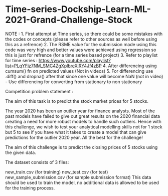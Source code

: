 # Time-series-Dockship-Learn-ML-2021-Grand-Challenge-Stock
NOTE : 1. First attempt at Time series, so there could be some mistakes with the codes or concepts (please refer to other sources as well before using this as a refrence)
2. The RSME value for the submission made using this code was very high and better values were achieved using regression so this is just for refrence (for a time series based project)
3. Refer to playlist for time series : https://www.youtube.com/playlist?list=PLqYFiz7NM_SMC4ZgXplbreXlRY4Jf4zBP
4. After differencing using cumsum() fn on predicted values (Not in videos)
5. For differencing use .diff() and dropna() after that since one value will become NaN (not in video) - Use differencing for converting from stationary to non stationary

Competition problem statement :

The aim of this task is to predict the stock market prices for 5 stocks.

The year 2020 has been an outlier year for finance analysts. Most of the past models have failed to give out great results on the 2020 financial data creating a need for more robust models to handle such outliers. Hence with this challenge, we wish to test your analytical modelling skills not for 1 stock but 5 to see if you have what it takes to create a model that can give predictions for the outlier 2020 year. All the best for the challenge!

The aim of this challenge is to predict the closing prices of 5 stocks using the given data.

The dataset consists of 3 files:

new_train.csv (for training)
new_test.csv (for test)
new_sample_submission.csv (for sample submission format)
This data should be used to train the model, no additional data is allowed to be used for the training process.
